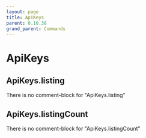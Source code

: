 ```yaml
---
layout: page
title: ApiKeys
parent: 0.10.38
grand_parent: Commands
---
```


# ApiKeys

## ApiKeys.listing

There is no comment-block for "ApiKeys.listing"

## ApiKeys.listingCount

There is no comment-block for "ApiKeys.listingCount"